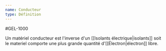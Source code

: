 ```yaml
---
name: Conducteur
type: Définition
---
```

#GEL-1000 

Un matériel conducteur est l'inverse d'un [[Isolants électrique|isolants]] soit le materiel comporte une plus grande quantité d'[[Électron|électron]] libre.
